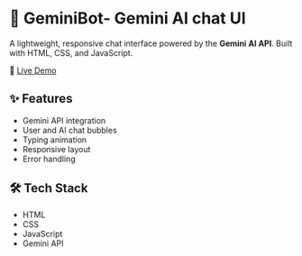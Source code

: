 # 💬 GeminiBot- Gemini AI chat UI

A lightweight, responsive chat interface powered by the **Gemini AI API**. Built with HTML, CSS, and JavaScript.

🔗 [Live Demo](https://gemini-ai-chat-511.netlify.app)

## ✨ Features
- Gemini API integration  
- User and AI chat bubbles  
- Typing animation  
- Responsive layout  
- Error handling  

## 🛠 Tech Stack
- HTML  
- CSS  
- JavaScript  
- Gemini API  
